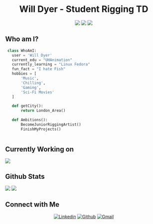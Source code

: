 <h1 align="center">Will Dyer - Student Rigging TD</h1>
<p align="center"}>
  <img src="https://img.shields.io/badge/Maya-37A5CC?style=for-the-badge&logo=autodeskmaya&logoColor=white">
  <img src="https://img.shields.io/badge/Python-FFD43B?style=for-the-badge&logo=python&logoColor=blue">
  <img src="https://img.shields.io/badge/Fedora-51A2DA?style=for-the-badge&logo=fedora&logoColor=white">
</p>

## Who am I?

 ```python
  class WhoAmI:
    user = 'Will Dyer'
	current_edu = "UHAnimation"
    currently_learning = "Linux Fedora"
    fun_fact = "I hate Fish"
	hobbies = [
        'Music',
        'Chilling',
	    'Gaming',
	    'Sci-Fi Movies'
	]
	
	def getCity():
		return London_Area()
	
	def Ambitions():
		BecomeJuniorRiggingArtist()
		FinishMyProjects()
	
 ```
## Currently Working on
<a href="https://github.com/WillDyer/maya_modular_rigging"><img src="https://github-readme-stats.vercel.app/api/pin/?username=WillDyer&repo=maya_modular_rigging&theme=github_dark" /></a>

## Github Stats
<img src="https://github-readme-stats.vercel.app/api?username=WillDyer&&show_icons=true&count_private=true&theme=github_dark&hide_rank=True">	<img src="https://github-readme-streak-stats.herokuapp.com/?user=WillDyer&theme=blueberry_duo"/>

## Connect with Me
<p align="center">
  <a href="https://www.linkedin.com/in/will-dyer-b67aa219a/"><img alt="Linkedin" title="Will Dyer Linkedin" src="https://img.shields.io/badge/LinkedIn-0077B5?style=for-the-badge&logo=linkedin&logoColor=white"></a>
  <a href="https://github.com/WillDyer"><img alt="Github" title="Will Dyer Github" src="https://img.shields.io/badge/GitHub-100000?style=for-the-badge&logo=github&logoColor=white"></a>
  <a href="mailto:willdyervfx@gmail.com"><img alt="Gmail" title="Will Dyer Gmail" src="https://img.shields.io/badge/Gmail-D14836?style=for-the-badge&logo=gmail&logoColor=white"></a>
 </p>
